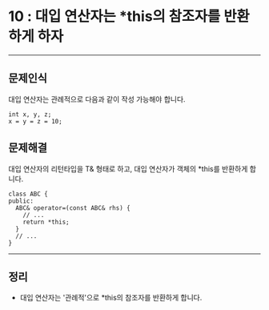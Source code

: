 # 10 : 대입 연산자는 \*this의 참조자를 반환하게 하자

---
## 문제인식
대입 연산자는 관례적으로 다음과 같이 작성 가능해야 합니다.

```
int x, y, z;
x = y = z = 10;
```

## 문제해결
대입 연산자의 리턴타입을 T& 형태로 하고, 대입 연산자가 객체의 \*this를 반환하게 합니다.

```
class ABC {
public:
  ABC& operator=(const ABC& rhs) {
    // ...
    return *this;
  }
  // ...
}
```

---
## 정리
- 대입 연산자는 '관례적'으로 \*this의 참조자를 반환하게 합니다.
